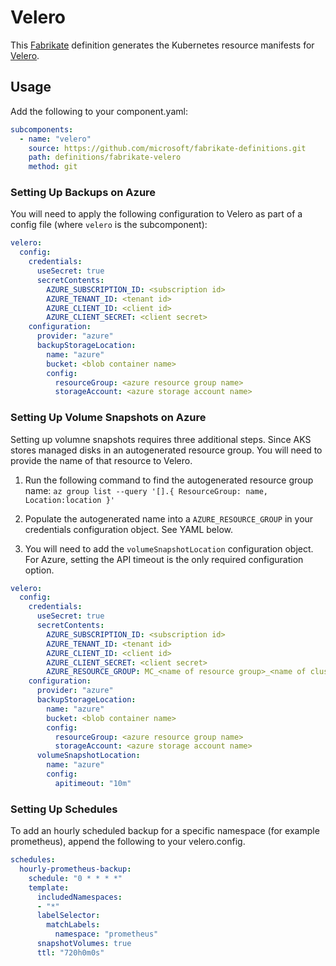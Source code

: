 # Velero

This [Fabrikate](https://github.com/microsoft/fabrikate) definition generates the Kubernetes resource manifests for [Velero](https://github.com/heptio/velero).

## Usage

Add the following to your component.yaml:

```yaml
subcomponents:
  - name: "velero"
    source: https://github.com/microsoft/fabrikate-definitions.git
    path: definitions/fabrikate-velero
    method: git
```

### Setting Up Backups on Azure

You will need to apply the following configuration to Velero as part of a config file (where `velero` is the subcomponent):

```yaml
velero:
  config:
    credentials:
      useSecret: true
      secretContents:
        AZURE_SUBSCRIPTION_ID: <subscription id>
        AZURE_TENANT_ID: <tenant id>
        AZURE_CLIENT_ID: <client id>
        AZURE_CLIENT_SECRET: <client secret>
    configuration:
      provider: "azure"
      backupStorageLocation:
        name: "azure"
        bucket: <blob container name>
        config:
          resourceGroup: <azure resource group name>
          storageAccount: <azure storage account name>
```

### Setting Up Volume Snapshots on Azure

Setting up volumne snapshots requires three additional steps. Since AKS stores managed disks in an autogenerated resource group. You will need to provide the name of that resource to Velero.

1. Run the following command to find the autogenerated resource group name:
`az group list --query '[].{ ResourceGroup: name, Location:location }'`

2. Populate the autogenerated name into a `AZURE_RESOURCE_GROUP` in your credentials configuration object. See YAML below.

3. You will need to add the `volumeSnapshotLocation` configuration object. For Azure, setting the API timeout is the only required configuration option.

```yaml
velero:
  config:
    credentials:
      useSecret: true
      secretContents:
        AZURE_SUBSCRIPTION_ID: <subscription id>
        AZURE_TENANT_ID: <tenant id>
        AZURE_CLIENT_ID: <client id>
        AZURE_CLIENT_SECRET: <client secret>
        AZURE_RESOURCE_GROUP: MC_<name of resource group>_<name of cluster>_<region>
    configuration:
      provider: "azure"
      backupStorageLocation:
        name: "azure"
        bucket: <blob container name>
        config:
          resourceGroup: <azure resource group name>
          storageAccount: <azure storage account name>
      volumeSnapshotLocation:
        name: "azure"
        config:
          apitimeout: "10m"
```

### Setting Up Schedules

To add an hourly scheduled backup for a specific namespace (for example prometheus), append the following to your velero.config.

```yaml
schedules:
  hourly-prometheus-backup:
    schedule: "0 * * * *"
    template:
      includedNamespaces:
      - "*"
      labelSelector:
        matchLabels:
          namespace: "prometheus"
      snapshotVolumes: true
      ttl: "720h0m0s"
```
